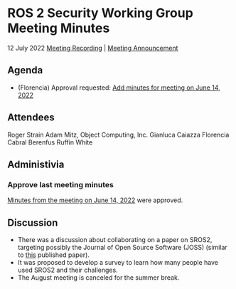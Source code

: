 # ROS 2 Security Working Group Meeting Minutes
 
12 July 2022
[Meeting Recording](https://youtu.be/IUulXXdCWm8) | [Meeting Announcement](https://discourse.ros.org/t/security-working-group-meeting-july-2022/26344)
 
## Agenda
 
- (Florencia) Approval requested: [Add minutes for meeting on June 14, 2022](https://github.com/ros-security/community/pull/40)
 
## Attendees

Roger Strain
Adam Mitz, Object Computing, Inc.
Gianluca Caiazza
Florencia Cabral Berenfus
Ruffin White
 
## Administivia
 
### Approve last meeting minutes
 
[Minutes from the meeting on June 14, 2022](https://github.com/ros-security/community/pull/40) were approved.
 
## Discussion

- There was a discussion about collaborating on a paper on SROS2, targeting possibly the Journal of Open Source Software (JOSS) (similar to [this](https://joss.theoj.org/papers/10.21105/joss.00456) published paper). 
- It was proposed to develop a survey to learn how many people have used SROS2 and their challenges.
- The August meeting is canceled for the summer break.
